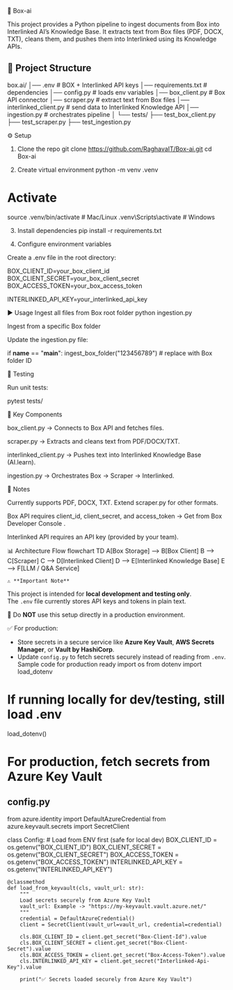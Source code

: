 📖 Box-ai

This project provides a Python pipeline to ingest documents from Box into Interlinked AI’s Knowledge Base.
It extracts text from Box files (PDF, DOCX, TXT), cleans them, and pushes them into Interlinked using its Knowledge APIs.
## 📂 Project Structure

box.ai/
│── .env # BOX + Interlinked API keys
│── requirements.txt # dependencies
│── config.py # loads env variables
│── box_client.py # Box API connector
│── scraper.py # extract text from Box files
│── interlinked_client.py # send data to Interlinked Knowledge API
│── ingestion.py # orchestrates pipeline
│
└── tests/
├── test_box_client.py
├── test_scraper.py
├── test_ingestion.py

⚙️ Setup
1. Clone the repo
git clone https://github.com/RaghavaIT/Box-ai.git
cd Box-ai

2. Create virtual environment
python -m venv .venv
# Activate
source .venv/bin/activate     # Mac/Linux
.venv\Scripts\activate        # Windows

3. Install dependencies
pip install -r requirements.txt

4. Configure environment variables

Create a .env file in the root directory:

BOX_CLIENT_ID=your_box_client_id
BOX_CLIENT_SECRET=your_box_client_secret
BOX_ACCESS_TOKEN=your_box_access_token

INTERLINKED_API_KEY=your_interlinked_api_key

▶️ Usage
Ingest all files from Box root folder
python ingestion.py

Ingest from a specific Box folder

Update the ingestion.py file:

if __name__ == "__main__":
    ingest_box_folder("123456789")  # replace with Box folder ID

🧪 Testing

Run unit tests:

pytest tests/

🔑 Key Components

box_client.py → Connects to Box API and fetches files.

scraper.py → Extracts and cleans text from PDF/DOCX/TXT.

interlinked_client.py → Pushes text into Interlinked Knowledge Base (AI.learn).

ingestion.py → Orchestrates Box → Scraper → Interlinked.

📌 Notes

Currently supports PDF, DOCX, TXT. Extend scraper.py for other formats.

Box API requires client_id, client_secret, and access_token → Get from Box Developer Console
.

Interlinked API requires an API key (provided by your team).

📊 Architecture Flow
flowchart TD
    A[Box Storage] --> B[Box Client]
    B --> C[Scraper]
    C --> D[Interlinked Client]
    D --> E[Interlinked Knowledge Base]
    E --> F[LLM / Q&A Service]

    ⚠️ **Important Note**

This project is intended for **local development and testing only**.  
The `.env` file currently stores API keys and tokens in plain text.  

🚫 Do **NOT** use this setup directly in a production environment.  

✅ For production:
- Store secrets in a secure service like **Azure Key Vault**, **AWS Secrets Manager**, or **Vault by HashiCorp**.
- Update `config.py` to fetch secrets securely instead of reading from `.env`.
Sample code for production ready
import os
from dotenv import load_dotenv

# If running locally for dev/testing, still load .env
load_dotenv()

# For production, fetch secrets from Azure Key Vault
config.py
-----
from azure.identity import DefaultAzureCredential
from azure.keyvault.secrets import SecretClient

class Config:
    # Load from ENV first (safe for local dev)
    BOX_CLIENT_ID = os.getenv("BOX_CLIENT_ID")
    BOX_CLIENT_SECRET = os.getenv("BOX_CLIENT_SECRET")
    BOX_ACCESS_TOKEN = os.getenv("BOX_ACCESS_TOKEN")
    INTERLINKED_API_KEY = os.getenv("INTERLINKED_API_KEY")

    @classmethod
    def load_from_keyvault(cls, vault_url: str):
        """
        Load secrets securely from Azure Key Vault
        vault_url: Example -> "https://my-keyvault.vault.azure.net/"
        """
        credential = DefaultAzureCredential()
        client = SecretClient(vault_url=vault_url, credential=credential)

        cls.BOX_CLIENT_ID = client.get_secret("Box-Client-Id").value
        cls.BOX_CLIENT_SECRET = client.get_secret("Box-Client-Secret").value
        cls.BOX_ACCESS_TOKEN = client.get_secret("Box-Access-Token").value
        cls.INTERLINKED_API_KEY = client.get_secret("Interlinked-Api-Key").value

        print("✅ Secrets loaded securely from Azure Key Vault")





